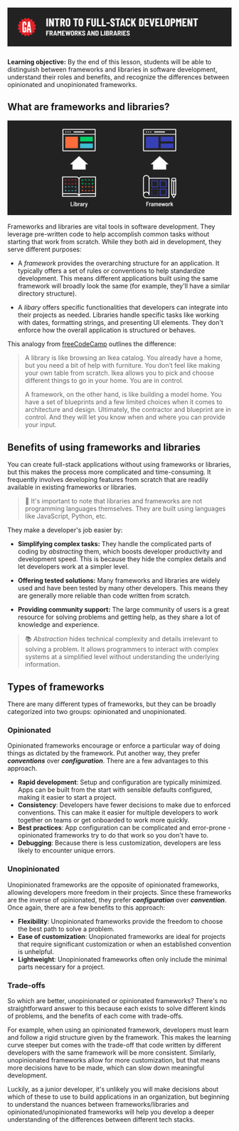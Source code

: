 # ![Intro to Full-Stack Development - Frameworks and Libraries](./assets/hero.png)

**Learning objective:** By the end of this lesson, students will be able to distinguish between frameworks and libraries in software development, understand their roles and benefits, and recognize the differences between opinionated and unopinionated frameworks.

## What are frameworks and libraries?

![A library and a framework paired with their resulting applications](./assets/library-vs-framework.png)

Frameworks and libraries are vital tools in software development. They leverage pre-written code to help accomplish common tasks without starting that work from scratch. While they both aid in development, they serve different purposes:

- A *framework* provides the overarching structure for an application. It typically offers a set of rules or conventions to help standardize development. This means different applications built using the same framework will broadly look the same (for example, they'll have a similar directory structure).

- A *libary* offers specific functionalities that developers can integrate into their projects as needed. Libraries handle specific tasks like working with dates, formatting strings, and presenting UI elements. They don't enforce how the overall application is structured or behaves.

This analogy from [freeCodeCamp](https://www.freecodecamp.org/news/the-difference-between-a-framework-and-a-library-bd133054023f/) outlines the difference:

> A library is like browsing an Ikea catalog. You already have a home, but you need a bit of help with furniture. You don’t feel like making your own table from scratch. Ikea allows you to pick and choose different things to go in your home. You are in control.
>
> A framework, on the other hand, is like building a model home. You have a set of blueprints and a few limited choices when it comes to architecture and design. Ultimately, the contractor and blueprint are in control. And they will let you know when and where you can provide your input.

## Benefits of using frameworks and libraries

You can create full-stack applications without using frameworks or libraries, but this makes the process more complicated and time-consuming. It frequently involves developing features from scratch that are readily available in existing frameworks or libraries.

> 🧠 It's important to note that libraries and frameworks are not programming languages themselves. They are built using languages like JavaScript, Python, etc.

They make a developer's job easier by:

- **Simplifying complex tasks:** They handle the complicated parts of coding by *abstracting* them, which boosts developer productivity and development speed. This is because they hide the complex details and let developers work at a simpler level.

- **Offering tested solutions:** Many frameworks and libraries are widely used and have been tested by many other developers. This means they are generally more reliable than code written from scratch.

- **Providing community support:** The large community of users is a great resource for solving problems and getting help, as they share a lot of knowledge and experience.

> 📚 *Abstraction* hides technical complexity and details irrelevant to solving a problem. It allows programmers to interact with complex systems at a simplified level without understanding the underlying information.

## Types of frameworks

There are many different types of frameworks, but they can be broadly categorized into two groups: opinionated and unopinionated.

### Opinionated

Opinionated frameworks encourage or enforce a particular way of doing things as dictated by the framework. Put another way, they prefer ***conventions*** over ***configuration***. There are a few advantages to this approach.

- **Rapid development**: Setup and configuration are typically minimized. Apps can be built from the start with sensible defaults configured, making it easier to start a project.
- **Consistency**: Developers have fewer decisions to make due to enforced conventions. This can make it easier for multiple developers to work together on teams or get onboarded to work more quickly.
- **Best practices**: App configuration can be complicated and error-prone - opinionated frameworks try to do that work so you don't have to.
- **Debugging**: Because there is less customization, developers are less likely to encounter unique errors.

### Unopinionated

Unopinionated frameworks are the opposite of opinionated frameworks, allowing developers more freedom in their projects. Since these frameworks are the inverse of opinionated, they prefer ***configuration*** over ***convention***. Once again, there are a few benefits to this approach:

- **Flexibility**: Unopinionated frameworks provide the freedom to choose the best path to solve a problem.
- **Ease of customization**: Unopionated frameworks are ideal for projects that require significant customization or when an established convention is unhelpful.
- **Lightweight**: Unopinionated frameworks often only include the minimal parts necessary for a project.

### Trade-offs

So which are better, unopinionated or opinionated frameworks? There's no straightforward answer to this because each exists to solve different kinds of problems, and the benefits of each come with trade-offs.

For example, when using an opinionated framework, developers must learn and follow a rigid structure given by the framework. This makes the learning curve steeper but comes with the trade-off that code written by different developers with the same framework will be more consistent. Similarly, unopinionated frameworks allow for more customization, but that means more decisions have to be made, which can slow down meaningful development.

Luckily, as a junior developer, it's unlikely you will make decisions about which of these to use to build applications in an organization, but beginning to understand the nuances between frameworks/libraries and opinionated/unopinionated frameworks will help you develop a deeper understanding of the differences between different tech stacks.
